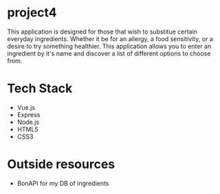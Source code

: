 # project4
This application is designed for those that wish to substitue certain everyday ingredients. Whether it be for an allergy, a food sensitivity, or a desire to try something healthier. This application allows you to enter an ingredient by it's name and discover a list of different options to choose from. 

# Tech Stack
- Vue.js
- Express
- Node.js
- HTML5
- CSS3

# Outside resources
- BonAPI for my DB of ingredients